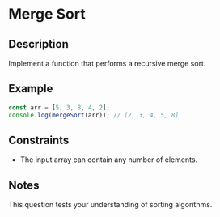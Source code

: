 # Merge Sort

## Description
Implement a function that performs a recursive merge sort.

## Example
```javascript
const arr = [5, 3, 8, 4, 2];
console.log(mergeSort(arr)); // [2, 3, 4, 5, 8]
```

## Constraints
  - The input array can contain any number of elements.

## Notes
This question tests your understanding of sorting algorithms.